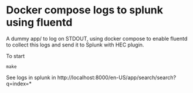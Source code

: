 # Docker compose logs to splunk using fluentd

A dummy app/ to log on STDOUT, using docker compose to enable fluentd to collect this logs and send it to Splunk with HEC plugin.

To start
```
make
```

See logs in splunk in http://localhost:8000/en-US/app/search/search?q=index=*
